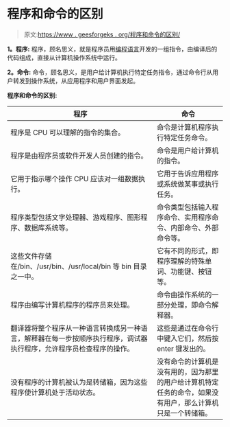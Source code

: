 # 程序和命令的区别

> 原文:[https://www . geesforgeks . org/程序和命令的区别/](https://www.geeksforgeeks.org/difference-between-program-and-command/)

**1。程序:**
程序，顾名思义，就是程序员用[编程语言](https://www.geeksforgeeks.org/introduction-to-programming-languages/)开发的一组指令，由编译后的代码组成，直接从计算机操作系统中运行。

**2。命令:**
命令，顾名思义，是用户给计算机执行特定任务指令，通过命令行从用户转发到操作系统，从应用程序和用户界面发起。

**程序和命令的区别:**

<center>

| 程序 | 命令 |
| --- | --- |
| 程序是 CPU 可以理解的指令的集合。 | 命令是计算机程序执行特定任务命令。 |
| 程序是由程序员或软件开发人员创建的指令。 | 命令是用户给计算机的指令。 |
| 它用于指示哪个操作 CPU 应该对一组数据执行。 | 它用于告诉应用程序或系统做某事或执行任务。 |
| 程序类型包括文字处理器、游戏程序、图形程序、数据库系统等。 | 命令类型包括输入程序命令、实用程序命令、内部命令、外部命令等。 |
| 这些文件存储在/bin、/usr/bin、/usr/local/bin 等 bin 目录之一中。 | 它有不同的形式，即程序理解的特殊单词、功能键、按钮等。 |
| 程序由编写计算机程序的程序员来处理。 | 命令由操作系统的一部分处理，即命令解释器。 |
| 翻译器将整个程序从一种语言转换成另一种语言，解释器在每一步按顺序执行程序，调试器执行程序，允许程序员检查程序的操作。 | 这些是通过在命令行中键入它们，然后按 enter 键发出的。 |
| 没有程序的计算机被认为是转储箱，因为这些程序使计算机处于活动状态。 | 没有命令的计算机是没有用的，因为那里的用户给计算机特定任务的命令，如果没有用户，那么计算机只是一个转储箱。 |

</center>